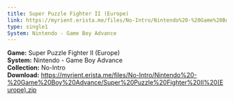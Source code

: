 ```yaml
---
title: Super Puzzle Fighter II (Europe)
link: https://myrient.erista.me/files/No-Intro/Nintendo%20-%20Game%20Boy%20Advance/Super%20Puzzle%20Fighter%20II%20(Europe).zip
type: single1
System: Nintendo - Game Boy Advance
---
```

<b>Game:</b> Super Puzzle Fighter II (Europe)<br>
<b>System:</b> Nintendo - Game Boy Advance<br>
<b>Collection:</b> No-Intro<br>
<b>Download:</b> https://myrient.erista.me/files/No-Intro/Nintendo%20-%20Game%20Boy%20Advance/Super%20Puzzle%20Fighter%20II%20(Europe).zip
